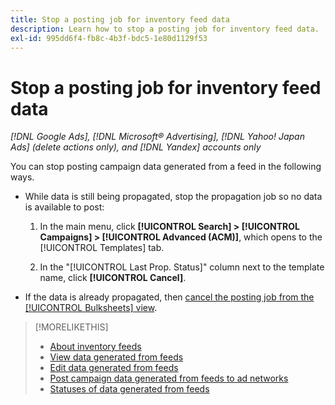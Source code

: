```yaml
---
title: Stop a posting job for inventory feed data
description: Learn how to stop a posting job for inventory feed data.
exl-id: 995dd6f4-fb8c-4b3f-bdc5-1e80d1129f53
---
```

# Stop a posting job for inventory feed data

*[!DNL Google Ads], [!DNL Microsoft® Advertising], [!DNL Yahoo! Japan Ads] (delete actions only), and [!DNL Yandex] accounts only*

You can stop posting campaign data generated from a feed in the following ways.

* While data is still being propagated, stop the propagation job so no data is available to post:

  1. In the main menu, click **[!UICONTROL Search] > [!UICONTROL Campaigns] > [!UICONTROL Advanced (ACM)]**, which opens to the [!UICONTROL Templates] tab.

  1. In the "[!UICONTROL Last Prop. Status]" column next to the template name, click **[!UICONTROL Cancel]**.

* If the data is already propagated, then [cancel the posting job from the [!UICONTROL Bulksheets] view](/help/search-social-commerce/campaign-management/bulksheets/bulksheet-stop-job.md).

>[!MORELIKETHIS]
>
>* [About inventory feeds](inventory-feeds-about.md)
>* [View data generated from feeds](propagated-data-view.md)
>* [Edit data generated from feeds](propagated-data-edit.md)
>* [Post campaign data generated from feeds to ad networks](propagated-data-post.md)
>* [Statuses of data generated from feeds](propagated-data-status.md)
